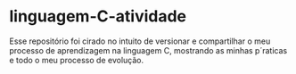 # linguagem-C-atividade

Esse repositório foi cirado no intuito de versionar e compartilhar o meu processo de aprendizagem na linguagem C,
mostrando as minhas p´raticas e todo o meu processo de evolução.
